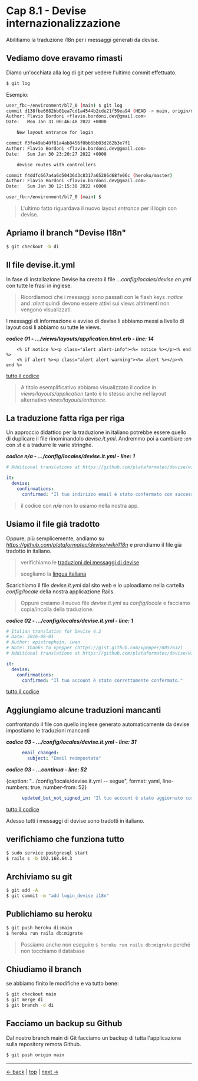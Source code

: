 # <a name="top"></a> Cap 8.1 - Devise internazionalizzazione

Abilitiamo la traduzione i18n per i messaggi generati da devise.



## Vediamo dove eravamo rimasti

Diamo un'occhiata alla log di git per vedere l'ultimo commit effettuato.

```bash
$ git log
```

Esempio:

```bash
user_fb:~/environment/bl7_0 (main) $ git log
commit d138fbe6682bb01ea7cd1a4544b2cde21f59ea94 (HEAD -> main, origin/main, heroku/main)
Author: Flavio Bordoni <flavio.bordoni.dev@gmail.com>
Date:   Mon Jan 31 00:46:48 2022 +0000

    New layout entrance for login

commit f3fe49ab40f81a4ab8456f0bb6bb03d262b3e7f1
Author: Flavio Bordoni <flavio.bordoni.dev@gmail.com>
Date:   Sun Jan 30 23:20:27 2022 +0000

    devise routes with controllers

commit f4ddfc667a4a6d50436d3c8317a65286d68fe06c (heroku/master)
Author: Flavio Bordoni <flavio.bordoni.dev@gmail.com>
Date:   Sun Jan 30 12:15:38 2022 +0000

user_fb:~/environment/bl7_0 (main) $
```

> L'ultimo fatto riguardava il nuovo layout *entrance* per il login con devise.



## Apriamo il branch "Devise I18n"

```bash
$ git checkout -b di
```



## Il file devise.it.yml

In fase di installazione Devise ha creato il file *...config/locales/devise.en.yml* con tutte le frasi in inglese. 

> Ricordiamoci che i messaggi sono passati con le flash keys *:notice* and *:alert* quindi devono essere attivi sui views altrimenti non vengono visualizzati.

I messaggi di informazione e avviso di devise li abbiamo messi a livello di layout così li abbiamo su tutte le views.


***codice 01 - .../views/layouts/application.html.erb - line: 14***

```html+erb
    <% if notice %><p class="alert alert-info"><%= notice %></p><% end %>
    <% if alert %><p class="alert alert-warning"><%= alert %></p><% end %>   
```

[tutto il codice](https://github.com/flaviobordonidev/leanpubabrandnewcms/blob/master/01-base/08-authentication_i18n/01_01-views-layouts-application.html.erb)


> A titolo esemplificativo abbiamo visualizzato il codice in *views/layouts/application* tanto è lo stesso anche nel layout alternativo *views/layouts/entrance*.



## La traduzione fatta riga per riga

Un approccio didattico per la traduzione in italiano potrebbe essere quello di duplicare il file rinominandolo *devise.it.yml*.
Andremmo poi a cambiare *:en* con *:it* e a tradurre le varie stringhe.

***codice n/a - .../config/locales/devise.it.yml - line: 1***

```yaml
# Additional translations at https://github.com/plataformatec/devise/wiki/I18n

it:
  devise:
    confirmations:
      confirmed: "Il tuo indirizzo email è stato confermato con successo."
```

> il codice con ***n/a*** non lo usiamo nella nostra app.



## Usiamo il file già tradotto

Oppure, più semplicemente, andiamo su *https://github.com/plataformatec/devise/wiki/I18n* e prendiamo il file già tradotto in italiano.


> verifichiamo le [traduzioni dei messaggi di devise](https://github.com/plataformatec/devise/wiki/I18n)
>
> scegliamo la [lingua italiana](https://gist.github.com/iwan/91c724774594c8b484c95ff1db5d1a15)

Scarichiamo il file *devise.it.yml* dal sito web e lo uploadiamo nella cartella *config/locale* della nostra applicazione Rails.

> Oppure creiamo il nuovo file *devise.it.yml* su *config/locale* e facciamo copia/incolla della traduzione. 

***codice 02 - .../config/locales/devise.it.yml - line: 1***

```yaml
# Italian translation for Devise 4.2
# Date: 2016-08-01
# Author: epistrephein, iwan
# Note: Thanks to xpepper (https://gist.github.com/xpepper/8052632)
# Additional translations at https://github.com/plataformatec/devise/wiki/I18n

it:
  devise:
    confirmations:
      confirmed: "Il tuo account è stato correttamente confermato."
```

[tutto il codice](https://github.com/flaviobordonidev/leanpubabrandnewcms/blob/master/01-base/08-authentication_i18n/01_02-config-locale-devise.it.yml)



## Aggiungiamo alcune traduzioni mancanti

confrontando il file con quello inglese generato automaticamente da devise impostiamo le traduzioni mancanti

***codice 03 - .../config/locales/devise.it.yml - line: 31***

```yaml
      email_changed:
        subject: "Email reimpostata"
```

***codice 03 - ...continua - line: 52***

{caption: ".../config/locale/devise.it.yml -- segue", format: yaml, line-numbers: true, number-from: 52}
```yaml
      updated_but_not_signed_in: "Il tuo account è stato aggiornato correttamente, ma poiché la password è stata modificata, è necessario accedere nuovamente"
```

[tutto il codice](https://github.com/flaviobordonidev/leanpubabrandnewcms/blob/master/01-base/08-authentication_i18n/01_03-config-locale-devise.it.yml)

Adesso tutti i messaggi di devise sono tradotti in italiano.



## verifichiamo che funziona tutto

```bash
$ sudo service postgresql start
$ rails s -b 192.168.64.3
```



## Archiviamo su git

```bash
$ git add -A
$ git commit -m "add login_devise i18n"
```



## Publichiamo su heroku

```bash
$ git push heroku di:main
$ heroku run rails db:migrate
```

> Possiamo anche non eseguire `$ heroku run rails db:migrate` perché non tocchiamo il database



## Chiudiamo il branch

se abbiamo finito le modifiche e va tutto bene:

```bash
$ git checkout main
$ git merge di
$ git branch -d di
```



## Facciamo un backup su Github

Dal nostro branch main di Git facciamo un backup di tutta l'applicazione sulla repository remota Github.

```bash
$ git push origin main
```



---

[<- back](https://github.com/flaviobordonidev/leanpubabrandnewcms/blob/master/01-base/07-authentication/05_00-devise-dedicated_layout-it.md)
 | [top](#top) |
[next ->](https://github.com/flaviobordonidev/leanpubabrandnewcms/blob/master/01-base/09-manage_users/01_00-manage_users-it.md)
